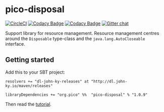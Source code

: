 # pico-disposal
[![CircleCI](https://circleci.com/gh/pico-works/pico-disposal/tree/develop.svg?style=svg)](https://circleci.com/gh/pico-works/pico-disposal/tree/develop)
[![Codacy Badge](https://api.codacy.com/project/badge/Grade/c10d87ce47dd4a10adf7ec831eea139e)](https://www.codacy.com/app/newhoggy/pico-works-pico-disposal?utm_source=github.com&amp;utm_medium=referral&amp;utm_content=pico-works/pico-disposal&amp;utm_campaign=Badge_Grade)
[![Codacy Badge](https://api.codacy.com/project/badge/Coverage/c10d87ce47dd4a10adf7ec831eea139e)](https://www.codacy.com/app/newhoggy/pico-works-pico-disposal?utm_source=github.com&amp;utm_medium=referral&amp;utm_content=pico-works/pico-disposal&amp;utm_campaign=Badge_Coverage)
[![Gitter chat](https://badges.gitter.im/Join%20Chat.svg)](https://gitter.im/pico-works/general)

Support library for resource management.  Resource management centres around the `Disposable` type-class and the
`java.lang.AutoCloseable` interface.

## Getting started

Add this to your SBT project:

```
resolvers += "dl-john-ky-releases" at "http://dl.john-ky.io/maven/releases"

libraryDependencies += "org.pico" %%  "pico-disposal" % "1.0.9"
```

Then read the [tutorial](pico-disposal/src/main/tut/tutorial.md).
